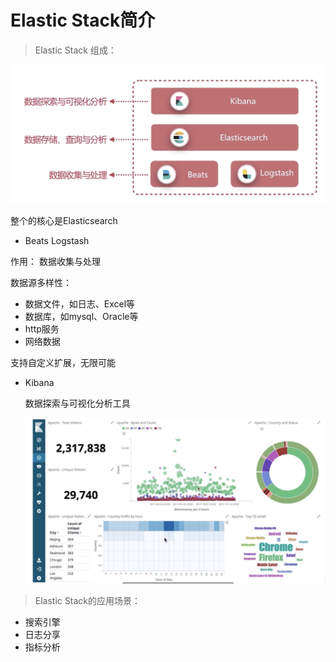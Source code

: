 # Elastic Stack简介

>Elastic Stack 组成：

![](assets/markdown-img-paste-20200120112550845.png)


整个的核心是Elasticsearch


* Beats  Logstash

作用： 数据收集与处理

数据源多样性：
  - 数据文件，如日志、Excel等
  - 数据库，如mysql、Oracle等
  - http服务
  - 网络数据

支持自定义扩展，无限可能


* Kibana

  数据探索与可视化分析工具

  ![](assets/markdown-img-paste-20200120132844182.png)

>Elastic Stack的应用场景：

* 搜索引擎
* 日志分享
* 指标分析
